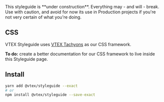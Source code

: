<div className="pa5 br2 bg-washed-red mb6">
    This styleguide is **under construction**. Everything may - and will - break. Use with caution, and avoid for now its use in Production projects if you're not very certain of what you're doing.
</div>

## CSS

VTEX Styleguide uses [VTEX Tachyons](https://vtex.github.io/vtex-tachyons/) as our CSS framework.

**To do:** create a better documentation for our CSS framework to live inside this Styleguide page.

## Install

```sh
yarn add @vtex/styleguide --exact
# or
npm install @vtex/styleguide --save-exact
```

